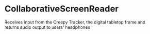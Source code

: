 # CollaborativeScreenReader
Receives input from the Creepy Tracker, the digital tabletop frame and returns audio output to users' headphones

